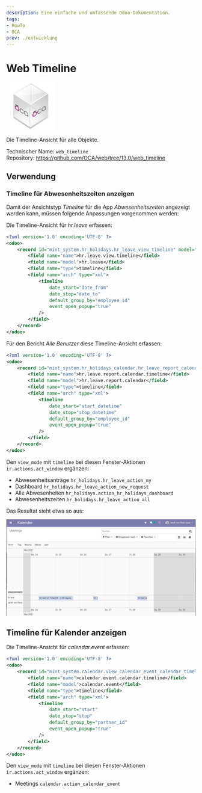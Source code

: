 ```yaml
---
description: Eine einfache und umfassende Odoo-Dokumentation.
tags:
- HowTo
- OCA
prev: ./entwicklung
---
```

# Web Timeline
![icon_oca_app](assets/icon_oca_app.png)

Die Timeline-Ansicht für alle Objekte.

Technischer Name: `web_timeline`\
Repository: <https://github.com/OCA/web/tree/13.0/web_timeline>

## Verwendung

### Timeline für Abwesenheitszeiten anzeigen

Damit der Ansichtstyp *Timeline* für die App *Abwesenheitszeiten* angezeigt werden kann, müssen folgende Anpassungen vorgenommen werden:

Die Timeline-Ansicht für *hr.leave* erfassen:

```xml
<?xml version='1.0' encoding='UTF-8' ?>
<odoo>
    <record id="mint_system.hr_holidays.hr_leave_view_timeline" model="ir.ui.view">
        <field name="name">hr.leave.view.timeline</field>
        <field name="model">hr.leave</field>
        <field name="type">timeline</field>
        <field name="arch" type="xml">
            <timeline
                date_start="date_from"
                date_stop="date_to"
                default_group_by="employee_id"
				event_open_popup="true"
            />
        </field>
    </record>
</odoo>
```

Für den Bericht *Alle Benutzer* diese Timeline-Ansicht erfassen:

```xml
<?xml version='1.0' encoding='UTF-8' ?>
<odoo>
    <record id="mint_system.hr_holidays_calendar.hr_leave_report_calendar_timeline" model="ir.ui.view">
        <field name="name">hr.leave.report.calendar.timeline</field>
        <field name="model">hr.leave.report.calendar</field>
        <field name="type">timeline</field>
        <field name="arch" type="xml">
            <timeline
                date_start="start_datetime"
                date_stop="stop_datetime"
                default_group_by="employee_id"
				event_open_popup="true"
            />
        </field>
    </record>
</odoo>
```

Den `view_mode` mit `timeline` bei diesen Fenster-Aktionen `ir.actions.act_window` ergänzen:

* Abwesenheitsanträge `hr_holidays.hr_leave_action_my`
* Dashboard `hr_holidays.hr_leave_action_new_request`
* Alle Abwesenheiten `hr_holidays.action_hr_holidays_dashboard`
* Abwesenheitszeiten `hr_holidays.hr_leave_action_all`

Das Resultat sieht etwa so aus:

![](assets/Web%20Timeline%20Kalender.png)

## Timeline für Kalender anzeigen

Die Timeline-Ansicht für *calendar.event* erfassen:

```xml
<?xml version='1.0' encoding='UTF-8' ?>
<odoo>
    <record id="mint_system.calendar.view_calendar_event_calendar_timeline" model="ir.ui.view">
        <field name="name">calendar.event.calendar.timeline</field>
        <field name="model">calendar.event</field>
        <field name="type">timeline</field>
        <field name="arch" type="xml">
            <timeline
                date_start="start"
                date_stop="stop"
                default_group_by="partner_id"
				event_open_popup="true"
            />
        </field>
    </record>
</odoo>
```

Den `view_mode` mit `timeline` bei diesen Fenster-Aktionen `ir.actions.act_window` ergänzen:

* Meetings `calendar.action_calendar_event`
